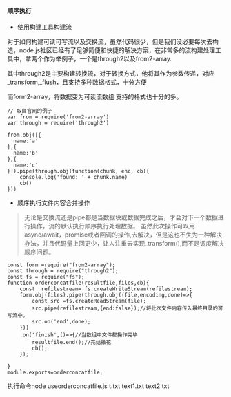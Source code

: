 #### 顺序执行

- 使用构建工具构建流

对于如何构建可读可写流以及交换流，虽然代码很少，但是我们没必要每次去构造，node.js社区已经有了足够简便和快捷的解决方案，在非常多的流构建处理工具中，拿两个作为举例子，一个是through2以及from2-array.

其中through2是主要构建转换流，对于转换方式，他将其作为参数传递，对应_transform,_flush，且支持多种数据格式，十分方便

而form2-array，将数据变为可读流数组
支持的格式也十分的多。
```
// 取自官网的例子
var from = require('from2-array')
var through = require('through2')
 
from.obj([{
  name:'a'
},{
  name:'b'
},{
  name:'c'
}]).pipe(through.obj(function(chunk, enc, cb){
    console.log('found: ' + chunk.name)
    cb()
}))
```
- 顺序执行文件内容合并操作
> 无论是交换流还是pipe都是当数据块或数据完成之后，才会对下一个数据进行操作，流的默认执行顺序执行处理数据。
虽然此次操作可以用async/await，promise或者回调的操作,去解决，但是这也不失为一种解决办法，并且代码量上回更少，让人注重去实现_transform(),而不是调度解决顺序问题。
```
const form =require("from2-array");
const through = require("through2");
const fs = require("fs");
function orderconcatfile(resultfile,files,cb){
    const  refilestream= fs.createWriteStream(refilestream);
    form.obj(files).pipe(through.obj((file,encoding,done)=>{
        const src =fs.createReadStream(file);
        src.pipe(refilestream,{end:false});//将此次文件内容传入最终目录的可写流中。
        src.on('end',done);
    }))
    .on('finish',()=>{//当数组中文件都操作完毕
        resultfile.end();//完结撒花
        cb();
    });

}
module.exports=orderconcatfile;
```
执行命令node useorderconcatfile.js t.txt text1.txt text2.txt 


